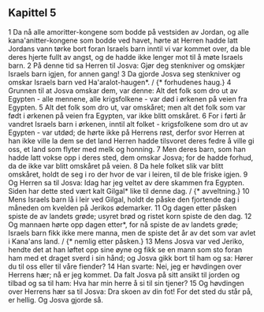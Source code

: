 ## Kapittel 5

1 Da nå alle amoritter-kongene som bodde på vestsiden av Jordan, og alle kana'anitter-kongene som bodde ved havet, hørte at Herren hadde latt Jordans vann tørke bort foran Israels barn inntil vi var kommet over, da ble deres hjerte fullt av angst, og de hadde ikke lenger mot til å møte Israels barn.
2 På denne tid sa Herren til Josva: Gjør deg stenkniver og omskjær Israels barn igjen, for annen gang!
3 Da gjorde Josva seg stenkniver og omskar Israels barn ved Ha'aralot-haugen*. / {* forhudenes haug.}
4 Grunnen til at Josva omskar dem, var denne: Alt det folk som dro ut av Egypten - alle mennene, alle krigsfolkene - var død i ørkenen på veien fra Egypten.
5 Alt det folk som dro ut, var omskåret; men alt det folk som var født i ørkenen på veien fra Egypten, var ikke blitt omskåret.
6 For i førti år vandret Israels barn i ørkenen, inntil alt folket - krigsfolkene som dro ut av Egypten - var utdød; de hørte ikke på Herrens røst, derfor svor Herren at han ikke ville la dem se det land Herren hadde tilsvoret deres fedre å ville gi oss, et land som flyter med melk og honning.
7 Men deres barn, som han hadde latt vokse opp i deres sted, dem omskar Josva; for de hadde forhud, da de ikke var blitt omskåret på veien.
8 Da hele folket slik var blitt omskåret, holdt de seg i ro der hvor de var i leiren, til de ble friske igjen.
9 Og Herren sa til Josva: Idag har jeg veltet av dere skammen fra Egypten. Siden har dette sted vært kalt Gilgal* like til denne dag. / {* avveltning.}
10 Mens Israels barn lå i leir ved Gilgal, holdt de påske den fjortende dag i måneden om kvelden på Jerikos ødemarker.
11 Og dagen etter påsken spiste de av landets grøde; usyret brød og ristet korn spiste de den dag.
12 Og mannaen hørte opp dagen etter*, for nå spiste de av landets grøde; Israels barn fikk ikke mere manna, men de spiste det år av det som var avlet i Kana'ans land. / {* nemlig etter påsken.}
13 Mens Josva var ved Jeriko, hendte det at han løftet opp sine øyne og fikk se en mann som sto foran ham med et draget sverd i sin hånd; og Josva gikk bort til ham og sa: Hører du til oss eller til våre fiender?
14 Han svarte: Nei, jeg er høvdingen over Herrens hær; nå er jeg kommet. Da falt Josva på sitt ansikt til jorden og tilbad og sa til ham: Hva har min herre å si til sin tjener?
15 Og høvdingen over Herrens hær sa til Josva: Dra skoen av din fot! For det sted du står på, er hellig. Og Josva gjorde så.
